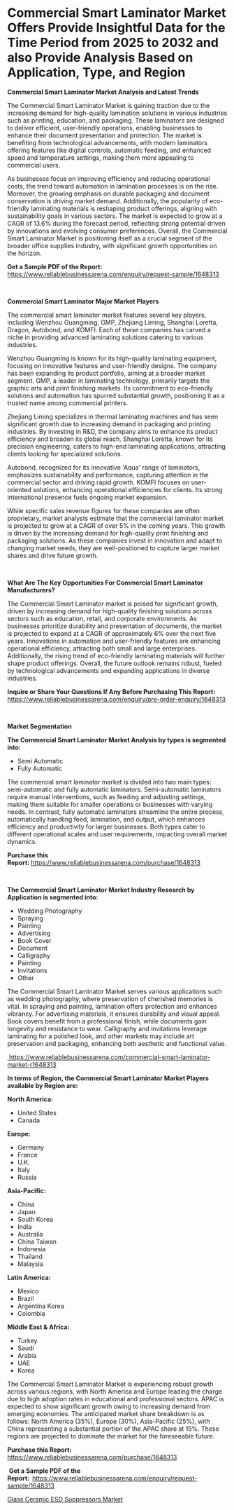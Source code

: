<p><h1>Commercial Smart Laminator Market Offers Provide Insightful Data for the Time Period from 2025 to 2032 and also Provide Analysis Based on Application, Type, and Region</h1></p><p><strong>Commercial Smart Laminator Market Analysis and Latest Trends</strong></p>
<p><p>The Commercial Smart Laminator Market is gaining traction due to the increasing demand for high-quality lamination solutions in various industries such as printing, education, and packaging. These laminators are designed to deliver efficient, user-friendly operations, enabling businesses to enhance their document presentation and protection. The market is benefiting from technological advancements, with modern laminators offering features like digital controls, automatic feeding, and enhanced speed and temperature settings, making them more appealing to commercial users.</p><p>As businesses focus on improving efficiency and reducing operational costs, the trend toward automation in lamination processes is on the rise. Moreover, the growing emphasis on durable packaging and document conservation is driving market demand. Additionally, the popularity of eco-friendly laminating materials is reshaping product offerings, aligning with sustainability goals in various sectors. The market is expected to grow at a CAGR of 13.6% during the forecast period, reflecting strong potential driven by innovations and evolving consumer preferences. Overall, the Commercial Smart Laminator Market is positioning itself as a crucial segment of the broader office supplies industry, with significant growth opportunities on the horizon.</p></p>
<p><strong>Get a Sample PDF of the Report:&nbsp;</strong> <a href="https://www.reliablebusinessarena.com/enquiry/request-sample/1648313?utm_campaign=3013&utm_medium=2&utm_source=Github&utm_content=ia&utm_term=25032025&utm_id=commercial-smart-laminator">https://www.reliablebusinessarena.com/enquiry/request-sample/1648313</a></p>
<p>&nbsp;</p>
<p><strong>Commercial Smart Laminator Major Market Players</strong></p>
<p><p>The commercial smart laminator market features several key players, including Wenzhou Guangming, GMP, Zhejiang Liming, Shanghai Loretta, Dragon, Autobond, and KOMFI. Each of these companies has carved a niche in providing advanced laminating solutions catering to various industries.</p><p>Wenzhou Guangming is known for its high-quality laminating equipment, focusing on innovative features and user-friendly designs. The company has been expanding its product portfolio, aiming at a broader market segment. GMP, a leader in laminating technology, primarily targets the graphic arts and print finishing markets. Its commitment to eco-friendly solutions and automation has spurred substantial growth, positioning it as a trusted name among commercial printers.</p><p>Zhejiang Liming specializes in thermal laminating machines and has seen significant growth due to increasing demand in packaging and printing industries. By investing in R&D, the company aims to enhance its product efficiency and broaden its global reach. Shanghai Loretta, known for its precision engineering, caters to high-end laminating applications, attracting clients looking for specialized solutions.</p><p>Autobond, recognized for its innovative 'Aqua' range of laminators, emphasizes sustainability and performance, capturing attention in the commercial sector and driving rapid growth. KOMFI focuses on user-oriented solutions, enhancing operational efficiencies for clients. Its strong international presence fuels ongoing market expansion.</p><p>While specific sales revenue figures for these companies are often proprietary, market analysts estimate that the commercial laminator market is projected to grow at a CAGR of over 5% in the coming years. This growth is driven by the increasing demand for high-quality print finishing and packaging solutions. As these companies invest in innovation and adapt to changing market needs, they are well-positioned to capture larger market shares and drive future growth.</p></p>
<p>&nbsp;</p>
<p><strong>What Are The Key Opportunities For Commercial Smart Laminator Manufacturers?</strong></p>
<p><p>The Commercial Smart Laminator market is poised for significant growth, driven by increasing demand for high-quality finishing solutions across sectors such as education, retail, and corporate environments. As businesses prioritize durability and presentation of documents, the market is projected to expand at a CAGR of approximately 6% over the next five years. Innovations in automation and user-friendly features are enhancing operational efficiency, attracting both small and large enterprises. Additionally, the rising trend of eco-friendly laminating materials will further shape product offerings. Overall, the future outlook remains robust, fueled by technological advancements and expanding applications in diverse industries.</p></p>
<p><strong>Inquire or Share Your Questions If Any Before Purchasing This Report:</strong> <a href="https://www.reliablebusinessarena.com/enquiry/pre-order-enquiry/1648313?utm_campaign=3013&utm_medium=2&utm_source=Github&utm_content=ia&utm_term=25032025&utm_id=commercial-smart-laminator">https://www.reliablebusinessarena.com/enquiry/pre-order-enquiry/1648313</a></p>
<p>&nbsp;</p>
<p><strong>Market Segmentation</strong></p>
<p><strong>The Commercial Smart Laminator Market Analysis by types is segmented into:</strong></p>
<p><ul><li>Semi Automatic</li><li>Fully Automatic</li></ul></p>
<p><p>The commercial smart laminator market is divided into two main types: semi-automatic and fully automatic laminators. Semi-automatic laminators require manual interventions, such as feeding and adjusting settings, making them suitable for smaller operations or businesses with varying needs. In contrast, fully automatic laminators streamline the entire process, automatically handling feed, lamination, and output, which enhances efficiency and productivity for larger businesses. Both types cater to different operational scales and user requirements, impacting overall market dynamics.</p></p>
<p><strong>Purchase this Report:&nbsp;</strong><a href="https://www.reliablebusinessarena.com/purchase/1648313?utm_campaign=3013&utm_medium=2&utm_source=Github&utm_content=ia&utm_term=25032025&utm_id=commercial-smart-laminator">https://www.reliablebusinessarena.com/purchase/1648313</a></p>
<p>&nbsp;</p>
<p><strong>The Commercial Smart Laminator Market Industry Research by Application is segmented into:</strong></p>
<p><ul><li>Wedding Photography</li><li>Spraying</li><li>Painting</li><li>Advertising</li><li>Book Cover</li><li>Document</li><li>Calligraphy</li><li>Painting</li><li>Invitations</li><li>Other</li></ul></p>
<p><p>The Commercial Smart Laminator Market serves various applications such as wedding photography, where preservation of cherished memories is vital. In spraying and painting, lamination offers protection and enhances vibrancy. For advertising materials, it ensures durability and visual appeal. Book covers benefit from a professional finish, while documents gain longevity and resistance to wear. Calligraphy and invitations leverage laminating for a polished look, and other markets may include art preservation and packaging, enhancing both aesthetic and functional value.</p></p>
<p><a href="https://www.reliablebusinessarena.com/commercial-smart-laminator-market-r1648313?utm_campaign=3013&utm_medium=2&utm_source=Github&utm_content=ia&utm_term=25032025&utm_id=commercial-smart-laminator">&nbsp;https://www.reliablebusinessarena.com/commercial-smart-laminator-market-r1648313</a></p>
<p><strong>In terms of Region, the Commercial Smart Laminator Market Players available by Region are:</strong></p>
<p>
    <p> <strong> North America: </strong>
        <ul>
            <li>United States</li>
            <li>Canada</li>
        </ul>
        </p> 
    <p> <strong> Europe: </strong>
        <ul>
            <li>Germany</li>
            <li>France</li>
            <li>U.K.</li>
            <li>Italy</li>
            <li>Russia</li>
        </ul>
        </p> 
    <p> <strong> Asia-Pacific: </strong>
        <ul>
            <li>China</li>
            <li>Japan</li>
            <li>South Korea</li>
            <li>India</li>
            <li>Australia</li>
            <li>China Taiwan</li>
            <li>Indonesia</li>
            <li>Thailand</li>
            <li>Malaysia</li>
        </ul>
        </p> 
    <p> <strong> Latin America: </strong>
        <ul>
            <li>Mexico</li>
            <li>Brazil</li>
            <li>Argentina Korea</li>
            <li>Colombia</li>
        </ul>
        </p> 
    <p> <strong> Middle East & Africa: </strong>
        <ul>
            <li>Turkey</li>
            <li>Saudi</li>
            <li>Arabia</li>
            <li>UAE</li>
            <li>Korea</li>
        </ul>
    </p>
    </p>
<p><p>The Commercial Smart Laminator Market is experiencing robust growth across various regions, with North America and Europe leading the charge due to high adoption rates in educational and professional sectors. APAC is expected to show significant growth owing to increasing demand from emerging economies. The anticipated market share breakdown is as follows: North America (35%), Europe (30%), Asia-Pacific (25%), with China representing a substantial portion of the APAC share at 15%. These regions are projected to dominate the market for the foreseeable future.</p></p>
<p><strong>Purchase this Report: </strong><a href="https://www.reliablebusinessarena.com/purchase/1648313?utm_campaign=3013&utm_medium=2&utm_source=Github&utm_content=ia&utm_term=25032025&utm_id=commercial-smart-laminator">https://www.reliablebusinessarena.com/purchase/1648313</a></p>
<p>&nbsp;<strong>Get a Sample PDF of the Report:&nbsp;&nbsp;</strong><a href="https://www.reliablebusinessarena.com/enquiry/request-sample/1648313?utm_campaign=3013&utm_medium=2&utm_source=Github&utm_content=ia&utm_term=25032025&utm_id=commercial-smart-laminator">https://www.reliablebusinessarena.com/enquiry/request-sample/1648313</a></p>
<p><strong></strong></p>
<p><p><a href="https://github.com/micbotam/Market-Research-Report-List-1/blob/main/glass-ceramic-esd-suppressors-market.md?utm_campaign=3013&utm_medium=2&utm_source=Github&utm_content=ia&utm_term=25032025&utm_id=commercial-smart-laminator">Glass Ceramic ESD Suppressors Market</a></p></p>